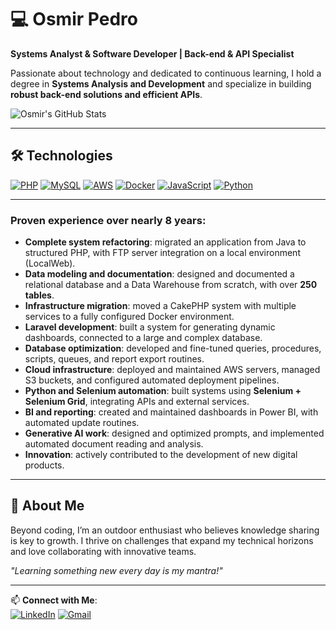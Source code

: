 # 💻 Osmir Pedro  
**Systems Analyst & Software Developer | Back-end & API Specialist**  

Passionate about technology and dedicated to continuous learning, I hold a degree in **Systems Analysis and Development** and specialize in building **robust back-end solutions and efficient APIs**.  



![Osmir's GitHub Stats](https://github-readme-stats.vercel.app/api?username=osmirpedro99&show_icons=true&theme=dark)
<!-- 
[![Top Langs](https://github-readme-stats.vercel.app/api/top-langs/?username=osmirpedro99&layout=donut-vertical&langs_count=12&role=owner,collaborator&theme=dark&bg_color=000000#gh-dark-mode-only)](https://github.com/osmirpedro99/github-readme-stats)
!-->

---
## 🛠 Technologies

[![PHP](https://img.shields.io/badge/PHP-777BB4?style=for-the-badge&logo=php&logoColor=white)](https://php.net/)
[![MySQL](https://img.shields.io/badge/MySQL-4479A1?style=for-the-badge&logo=mysql&logoColor=white)](https://www.mysql.com/)
[![AWS](https://img.shields.io/badge/Amazon_AWS-FF9900?style=for-the-badge&logo=amazonaws&logoColor=white)](https://aws.com/)
[![Docker](https://img.shields.io/badge/Docker-2496ED?style=for-the-badge&logo=docker&logoColor=white)](https://www.docker.com/)
[![JavaScript](https://img.shields.io/badge/JavaScript-F7DF1E?style=for-the-badge&logo=javascript&logoColor=black)](https://javacript.com/)
[![Python](https://img.shields.io/badge/Python-3776AB?style=for-the-badge&logo=python&logoColor=white)](https://python.com/)

---
### Proven experience over nearly 8 years:

- **Complete system refactoring**: migrated an application from Java to structured PHP, with FTP server integration on a local environment (LocalWeb).
- **Data modeling and documentation**: designed and documented a relational database and a Data Warehouse from scratch, with over **250 tables**.
- **Infrastructure migration**: moved a CakePHP system with multiple services to a fully configured Docker environment.
- **Laravel development**: built a system for generating dynamic dashboards, connected to a large and complex database.
- **Database optimization**: developed and fine-tuned queries, procedures, scripts, queues, and report export routines.
- **Cloud infrastructure**: deployed and maintained AWS servers, managed S3 buckets, and configured automated deployment pipelines.
- **Python and Selenium automation**: built systems using **Selenium + Selenium Grid**, integrating APIs and external services.
- **BI and reporting**: created and maintained dashboards in Power BI, with automated update routines.
- **Generative AI work**: designed and optimized prompts, and implemented automated document reading and analysis.
- **Innovation**: actively contributed to the development of new digital products.

---

## 🌟 About Me  
Beyond coding, I’m an outdoor enthusiast who believes knowledge sharing is key to growth. I thrive on challenges that expand my technical horizons and love collaborating with innovative teams.  

*"Learning something new every day is my mantra!"*  

---

📫 **Connect with Me**:  
[![LinkedIn](https://img.shields.io/badge/LinkedIn-0077B5?style=for-the-badge&logo=linkedin&logoColor=white)](https://www.linkedin.com/in/osmir-pedro-89139b14b/)  [![Gmail](https://img.shields.io/badge/Gmail-D14836?style=for-the-badge&logo=gmail&logoColor=white)](mailto:osmirpedrodonascimentop@gmail.com)  
